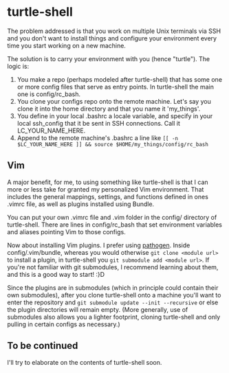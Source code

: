 turtle-shell
====

The problem addressed is that you work on multiple Unix terminals via SSH and you don't want to install things and configure your environment every time you start working on a new machine.

The solution is to carry your environment with you (hence "turtle"). The logic is:

1. You make a repo (perhaps modeled after turtle-shell) that has some one or more config files that serve as entry points. In turtle-shell the main one is config/rc_bash.
2. You clone your configs repo onto the remote machine. Let's say you clone it into the home directory and that you name it 'my_things'.
3. You define in your local .bashrc a locale variable, and specify in your local ssh_config that it be sent in SSH connections. Call it LC_YOUR_NAME_HERE.
4. Append to the remote machine's .bashrc a line like `[[ -n $LC_YOUR_NAME_HERE ]] && source $HOME/my_things/config/rc_bash`

Vim
----

A major benefit, for me, to using something like turtle-shell is that I can more or less take for granted my personalized Vim environment. That includes the general mappings, settings, and functions defined in ones .vimrc file, as well as plugins installed using Bundle.

You can put your own .vimrc file and .vim folder in the config/ directory of turtle-shell. There are lines in config/rc_bash that set environment variables and aliases pointing Vim to those configs.

Now about installing Vim plugins. I prefer using [pathogen](https://github.com/tpope/vim-pathogen). Inside config/.vim/bundle, whereas you would otherwise `git clone <module url>` to install a plugin, in turtle-shell you `git submodule add <module url>`. If you're not familiar with git submodules, I recommend learning about them, and this is a good way to start! :}D

Since the plugins are in submodules (which in principle could contain their own submodules), after you clone turtle-shell onto a machine you'll want to enter the repository and `git submodule update --init --recursive` or else the plugin directories will remain empty. (More generally, use of submodules also allows you a lighter footprint, cloning turtle-shell and only pulling in certain configs as necessary.)

To be continued
----

I'll try to elaborate on the contents of turtle-shell soon.

